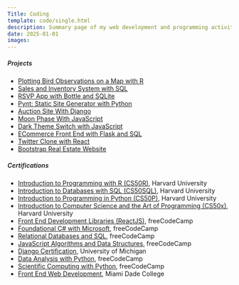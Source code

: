 ```yaml
---
Title: Coding
template: code/single.html
description: Summary page of my web development and programming activity
date: 2025-01-01
images:
---
```


<h5 style="font-weight: 600">Projects</h5>

<ul>
      <li><a href="/code/birdwatch/">Plotting Bird Observations on a Map with R<a></li>
      <li><a href="/code/store-sql/">Sales and Inventory System with SQL</a></li>
      <li><a href="/code/bottle-sql/">RSVP App with Bottle and SQLite</a></li>
      <li><a href="/code/pynt/">Pynt: Static Site Generator with Python</a></li>
      <li><a href="/code/commerce/">Auction Site With Django</a></li>
      <li><a href="/code/moon/">Moon Phase With JavaScript</a></li>
      <li><a href="/code/dark/">Dark Theme Switch with JavaScript</a></li>
      <li><a href="/code/flaskecomm/">ECommerce Front End with Flask and SQL</a></li>
      <li><a href="/code/micro-blog/">Twitter Clone with React</a></li> 
      <li><a href="/code/rei/">Bootstrap Real Estate Website</a></li>
    </ul>

<h5 style="font-weight: 600">Certifications</h5>
<ul>
<li><a href="https://certificates.cs50.io/0914e00c-1834-4d92-8f82-4c383537804e.pdf?size=letter">Introduction to Programming with R (CS50R)</a>, Harvard University</li>
<li><a href="https://certificates.cs50.io/f66eedcb-f7d7-4d59-93e1-3170943b6108.pdf?size=letter">Introduction to Databases with SQL (CS50SQL)</a>, Harvard University</li>
<li><a href="https://certificates.cs50.io/bc8a572e-b437-4d8a-afc3-6494a43d071a">Introduction to Programming in Python (CS50P)</a>, Harvard University</li>
<li><a href="https://certificates.cs50.io/abafad49-e763-4717-bd13-b476b8ca9e68.pdf?size=letter">Introduction to Computer Science and the Art of Programming (CS50x)</a>, Harvard University</li>
  <li><a href="https://www.freecodecamp.org/certification/mariobox/front-end-development-libraries">Front End Development Libraries (ReactJS)</a>, freeCodeCamp</li>
  <li><a href="https://www.freecodecamp.org/certification/mariobox/foundational-c-sharp-with-microsoft">Foundational C# with Microsoft</a>, freeCodeCamp</li>
  <li><a href="https://www.freecodecamp.org/certification/mariobox/relational-database-v8">Relational Databases and SQL</a>, freeCodeCamp</li>
  <li><a href="https://www.freecodecamp.org/certification/mariobox/javascript-algorithms-and-data-structures">JavaScript Algorithms and Data Structures</a>, freeCodeCamp</li>
  <li><a href="https://coursera.org/share/0168b3865fa7c7107114726e339d71a6">Django Certification</a>, University of Michigan</li>
  <li><a href="https://freecodecamp.org/certification/mariobox/data-analysis-with-python-v7">Data Analysis with Python</a>, freeCodeCamp</li>
  <li><a href="https://www.freecodecamp.org/certification/mariobox/scientific-computing-with-python-v7">Scientific Computing with Python</a>, freeCodeCamp</li>
  <li><a href="https://drive.google.com/file/d/19JRfNwXkCyZfpyccF2Ol1QaXqsk4jXeA/view?usp=sharing">Front End Web Development</a>, Miami Dade College</li>
</ul>
